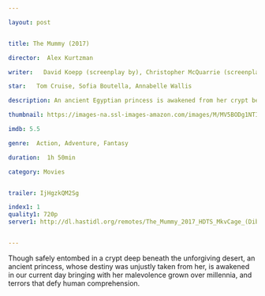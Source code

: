 ```yaml
---

layout: post


title: The Mummy (2017)

director:  Alex Kurtzman

writer:   David Koepp (screenplay by), Christopher McQuarrie (screenplay by)

star:   Tom Cruise, Sofia Boutella, Annabelle Wallis

description: An ancient Egyptian princess is awakened from her crypt beneath the desert, bringing with her malevolence grown over millennia, and terrors that defy human comprehension.

thumbnail: https://images-na.ssl-images-amazon.com/images/M/MV5BODg1NTIxMzEtM2NmMi00MDQ2LWE5YjYtZTgxYmNhZTQxYWIzXkEyXkFqcGdeQXVyNDYzODU1ODM@._V1_QL50_SY1000_CR0,0,631,1000_AL_.jpg

imdb: 5.5

genre:  Action, Adventure, Fantasy

duration:  1h 50min

category: Movies


trailer: IjHgzkQM2Sg

index1: 1
quality1: 720p
server1: http://dl.hastidl.org/remotes/The_Mummy_2017_HDTS_MkvCage_(DibaMovie).mkv


---
```


Though safely entombed in a crypt deep beneath the unforgiving desert, an ancient princess, whose destiny was unjustly taken from her, is awakened in our current day bringing with her malevolence grown over millennia, and terrors that defy human comprehension.